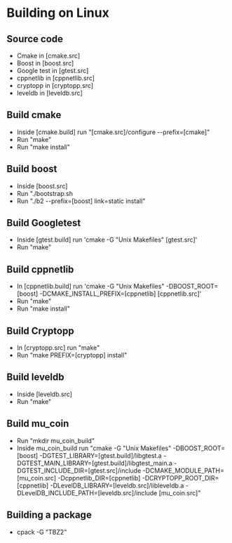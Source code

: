 # Building on Linux

## Source code
* Cmake in [cmake.src]
* Boost in [boost.src]
* Google test in [gtest.src]
* cppnetlib in [cppnetlib.src]
* cryptopp in [cryptopp.src]
* leveldb in [leveldb.src]

## Build cmake
* Inside [cmake.build] run "[cmake.src]/configure --prefix=[cmake]"
* Run "make"
* Run "make install"

## Build boost
* Inside [boost.src]
* Run "./bootstrap.sh
* Run "./b2 --prefix=[boost] link=static install"

## Build Googletest
* Inside [gtest.build] run 'cmake -G "Unix Makefiles" [gtest.src]'
* Run "make"

## Build cppnetlib
* In [cppnetlib.build] run 'cmake -G "Unix Makefiles" -DBOOST_ROOT=[boost] -DCMAKE_INSTALL_PREFIX=[cppnetlib] [cppnetlib.src]'
* Run "make"
* Run "make install"

## Build Cryptopp
* In [cryptopp.src] run "make"
* Run "make PREFIX=[cryptopp] install"

## Build leveldb
* Inside [leveldb.src]
* Run "make"

## Build mu_coin
* Run "mkdir mu_coin_build"
* Inside mu_coin_build run "cmake -G "Unix Makefiles" -DBOOST_ROOT=[boost] -DGTEST_LIBRARY=[gtest.build]/libgtest.a -DGTEST_MAIN_LIBRARY=[gtest.build]/libgtest_main.a -DGTEST_INCLUDE_DIR=[gtest.src]/include -DCMAKE_MODULE_PATH=[mu_coin.src] -Dcppnetlib_DIR=[cppnetlib] -DCRYPTOPP_ROOT_DIR=[cppnetlib] -DLevelDB_LIBRARY=[leveldb.src]/libleveldb.a -DLevelDB_INCLUDE_PATH=[leveldb.src]/include [mu_coin.src]"

## Building a package
* cpack -G "TBZ2"